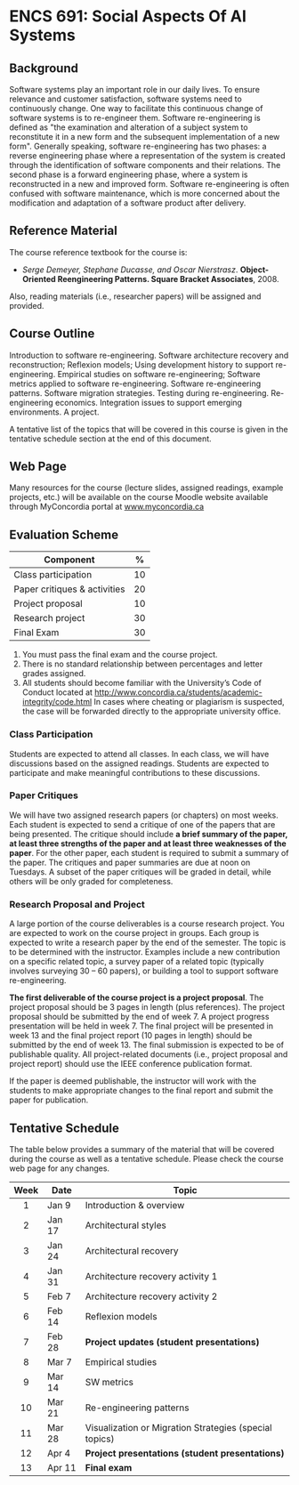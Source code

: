 # ENCS 691: Social Aspects Of AI Systems

## Background

Software systems play an important role in our daily lives. To ensure relevance and customer satisfaction, software systems need to continuously change. One way to facilitate this continuous change of software systems is to re-engineer them. Software re-engineering is defined as "the examination and alteration of a subject system to reconstitute it in a new form and the subsequent implementation of a new form". Generally speaking, software re-engineering has two phases: a reverse engineering phase where a representation of the system is created through the identification of software components and their relations. The second phase is a forward engineering phase, where a system is reconstructed in a new and improved form. Software re-engineering is often confused with software maintenance, which is more concerned about the modification and adaptation of a software product after delivery.

## Reference Material

The course reference textbook for the course is:

- _Serge Demeyer, Stephane Ducasse, and Oscar Nierstrasz_. **Object-Oriented Reengineering Patterns. Square Bracket Associates**, 2008.

Also, reading materials (i.e., researcher papers) will be assigned and provided.

## Course Outline

Introduction to software re-engineering. Software architecture recovery and reconstruction; Reflexion models; Using development history to support re-engineering. Empirical studies on software re-engineering; Software metrics applied to software re-engineering. Software re-engineering patterns. Software migration strategies. Testing during re-engineering. Re-engineering economics. Integration issues to support emerging environments. A project.

A tentative list of the topics that will be covered in this course is given in the tentative schedule section at the end of this document.

## Web Page

Many resources for the course (lecture slides, assigned readings, example projects, etc.) will be available on the course Moodle website available through MyConcordia portal at www.myconcordia.ca

## Evaluation Scheme

| Component                    | %   |
| ---------------------------- | --- |
| Class participation          | 10  |
| Paper critiques & activities | 20  |
| Project proposal             | 10  |
| Research project             | 30  |
| Final Exam                   | 30  |

1. You must pass the final exam and the course project.
2. There is no standard relationship between percentages and letter grades assigned.
3. All students should become familiar with the University’s Code of Conduct located at http://www.concordia.ca/students/academic-integrity/code.html In cases where cheating or plagiarism is suspected, the case will be forwarded directly to the appropriate university office.

### Class Participation

Students are expected to attend all classes. In each class, we will have discussions based on the assigned readings. Students are expected to participate and make meaningful contributions to these discussions.

### Paper Critiques

We will have two assigned research papers (or chapters) on most weeks. Each student is expected to send a critique of one of the papers that are being presented. The critique should include **a brief summary of the paper, at least three strengths of the paper and at least three weaknesses of the paper**. For the other paper, each student is required to submit a summary of the paper. The critiques and paper summaries are due at noon on Tuesdays. A subset of the paper critiques will be graded in detail, while others will be only graded for completeness.

### Research Proposal and Project

A large portion of the course deliverables is a course research project. You are expected to work on the course project in groups. Each group is expected to write a research paper by the end of the semester. The topic is to be determined with the instructor. Examples include a new contribution on a specific related topic, a survey paper of a related topic (typically involves surveying 30 – 60 papers), or building a tool to support software re-engineering.

**The first deliverable of the course project is a project proposal**. The project proposal should be 3 pages in length (plus references). The project proposal should be submitted by the end of week 7. A project progress presentation will be held in week 7. The final project will be presented in week 13 and the final project report (10 pages in length) should be submitted by the end of week 13. The final submission is expected to be of publishable quality. All project-related documents (i.e., project proposal and project report) should use the IEEE conference publication format.

If the paper is deemed publishable, the instructor will work with the students to make appropriate changes to the final report and submit the paper for publication.

## Tentative Schedule

The table below provides a summary of the material that will be covered during the course as well as a tentative schedule. Please check the course web page for any changes.

| Week | Date   | Topic                                                  |
| :--: | ------ | ------------------------------------------------------ |
|  1   | Jan 9  | Introduction & overview                                |
|  2   | Jan 17 | Architectural styles                                   |
|  3   | Jan 24 | Architectural recovery                                 |
|  4   | Jan 31 | Architecture recovery activity 1                       |
|  5   | Feb 7  | Architecture recovery activity 2                       |
|  6   | Feb 14 | Reflexion models                                       |
|  7   | Feb 28 | **Project updates (student presentations)**            |
|  8   | Mar 7  | Empirical studies                                      |
|  9   | Mar 14 | SW metrics                                             |
|  10  | Mar 21 | Re-engineering patterns                                |
|  11  | Mar 28 | Visualization or Migration Strategies (special topics) |
|  12  | Apr 4  | **Project presentations (student presentations)**      |
|  13  | Apr 11 | **Final exam**                                         |
